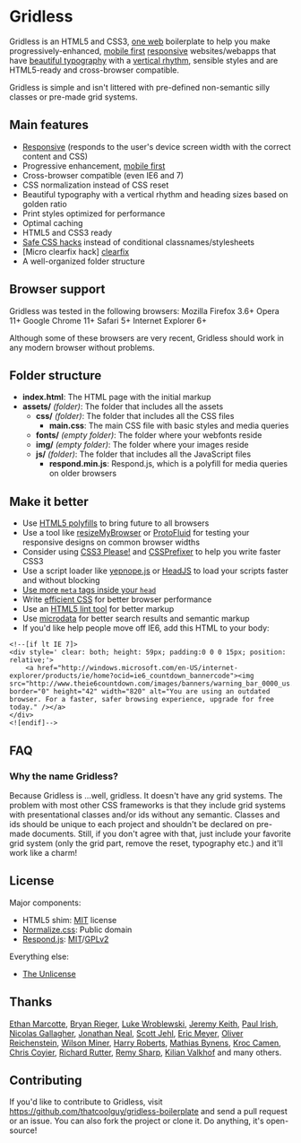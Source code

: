 Gridless
========

Gridless is an HTML5 and CSS3, [one web][one web] boilerplate to help you make progressively-enhanced, [mobile first][mobile first] [responsive][responsive] websites/webapps that have [beautiful typography][100E2R] with a [vertical rhythm][vertical rhythm], sensible styles and are HTML5-ready and cross-browser compatible.

Gridless is simple and isn't littered with pre-defined non-semantic silly classes or pre-made grid systems.

Main features
-------------

- [Responsive][responsive] (responds to the user's device screen width with the correct content and CSS)
- Progressive enhancement, [mobile first][mobile first]
- Cross-browser compatible (even IE6 and 7)
- CSS normalization instead of CSS reset
- Beautiful typography with a vertical rhythm and heading sizes based on golden ratio
- Print styles optimized for performance
- Optimal caching
- HTML5 and CSS3 ready
- [Safe CSS hacks][safe CSS hacks] instead of conditional classnames/stylesheets
- [Micro clearfix hack] [clearfix]
- A well-organized folder structure


Browser support
---------------

Gridless was tested in the following browsers:
Mozilla Firefox 3.6+
Opera 11+
Google Chrome 11+
Safari 5+
Internet Explorer 6+

Although some of these browsers are very recent, Gridless should work in any modern browser without problems.

Folder structure
----------------

- **index.html**: The HTML page with the initial markup
- **assets/** *(folder)*: The folder that includes all the assets
	- **css/** *(folder)*: The folder that includes all the CSS files
		- **main.css**: The main CSS file with basic styles and media queries
	- **fonts/** *(empty folder)*: The folder where your webfonts reside
	- **img/** *(empty folder)*: The folder where your images reside
	- **js/** *(folder)*: The folder that includes all the JavaScript files
		- **respond.min.js**: Respond.js, which is a polyfill for media queries on older browsers

Make it better
--------------

- Use [HTML5 polyfills](http://github.com/Modernizr/Modernizr/wiki/HTML5-Cross-browser-Polyfills) to bring future to all browsers
- Use a tool like [resizeMyBrowser](http://resizemybrowser.com/) or [ProtoFluid](http://protofluid.com/) for testing your responsive designs on common browser widths
- Consider using [CSS3 Please!](http://css3please.com/) and [CSSPrefixer](http://cssprefixer.appspot.com/) to help you write faster CSS3
- Use a script loader like [yepnope.js](http://yepnopejs.com/) or [HeadJS](http://headjs.com/) to load your scripts faster and without blocking
- [Use more `meta` tags inside your `head`](http://gist.github.com/581868)
- Write [efficient CSS](http://css-tricks.com/efficiently-rendering-css/) for better browser performance
- Use an [HTML5 lint tool](http://lint.brihten.com/) for better markup
- Use [microdata](http://www.whatwg.org/specs/web-apps/current-work/multipage/links.html#microdata) for better search results and semantic markup
- If you'd like help people move off IE6, add this HTML to your body:  
```
<!--[if lt IE 7]>
<div style=' clear: both; height: 59px; padding:0 0 0 15px; position: relative;'>
	<a href="http://windows.microsoft.com/en-US/internet-explorer/products/ie/home?ocid=ie6_countdown_bannercode"><img src="http://www.theie6countdown.com/images/banners/warning_bar_0000_us.jpg" border="0" height="42" width="820" alt="You are using an outdated browser. For a faster, safer browsing experience, upgrade for free today." /></a>
</div>
<![endif]-->
```

FAQ
---

### Why the name **Gridless**? ###
Because Gridless is ...well, gridless. It doesn't have any grid systems. The problem with most other CSS frameworks is that they include grid systems with presentational classes and/or ids without any semantic. Classes and ids should be unique to each project and shouldn't be declared on pre-made documents.
Still, if you don't agree with that, just include your favorite grid system (only the grid part, remove the reset, typography etc.) and it'll work like a charm!

License
-------

Major components:

- HTML5 shim: [MIT][MIT] license
- [Normalize.css][normalize]: Public domain
- [Respond.js][respondjs]: [MIT][MIT]/[GPLv2][GPL]

Everything else:

- [The Unlicense][Unlicense]

Thanks
------

[Ethan Marcotte](http://ethanmarcotte.com/), [Bryan Rieger](http://yiibu.com/), [Luke Wroblewski](http://www.lukew.com/), [Jeremy Keith](http://adactio.com/), [Paul Irish](http://paulirish.com/), [Nicolas Gallagher](http://nicolasgallagher.com/), [Jonathan Neal](https://github.com/jonathantneal/), [Scott Jehl](http://www.scottjehl.com/), [Eric Meyer](http://meyerweb.com), [Oliver Reichenstein](http://www.informationarchitects.jp/), [Wilson Miner](http://www.wilsonminer.com/), [Harry Roberts](http://csswizardry.com/), [Mathias Bynens](http://mathiasbynens.be), [Kroc Camen](http://camendesign.com/), [Chris Coyier](http://css-tricks.com/), [Richard Rutter](http://clagnut.com/), [Remy Sharp](http://remysharp.com/), [Kilian Valkhof](kilianvalkhof.com) and many others.

Contributing
------------

If you'd like to contribute to Gridless, visit https://github.com/thatcoolguy/gridless-boilerplate and send a pull request or an issue. You can also fork the project or clone it. Do anything, it's open-source!

[MIT]: http://www.opensource.org/licenses/mit-license.php
[Unlicense]: http://unlicense.org/
[GPL]: http://www.gnu.org/licenses/gpl-2.0.html
[one web]: http://adactio.com/journal/1716/
[mobile first]: http://www.lukew.com/ff/entry.asp?933
[responsive]: http://www.alistapart.com/articles/responsive-web-design
[safe CSS hacks]: http://mathiasbynens.be/notes/safe-css-hacks
[clearfix]: http://nicolasgallagher.com/micro-clearfix-hack/
[respondjs]: https://github.com/scottjehl/Respond
[normalize]: http://necolas.github.com/normalize.css/
[100E2R]: http://www.informationarchitects.jp/en/100e2r/
[vertical rhythm]: http://24ways.org/2006/compose-to-a-vertical-rhythm